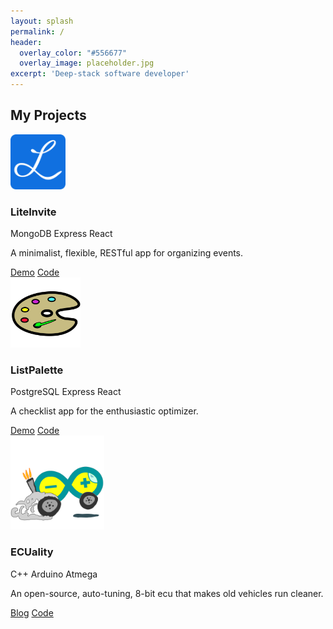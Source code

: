 ```yaml
---
layout: splash
permalink: /
header: 
  overlay_color: "#556677"
  overlay_image: placeholder.jpg
excerpt: 'Deep-stack software developer' 
---
```


<section id="projects">
  <h2 class="mb-4">My Projects</h2>
  <div class="row">
    <div class="col-md-4">
      <div class="card mb-4 shadow">
        <div class="card-img">
          <img src="images/LiteInvite192.png" class="mb-2" width="88" height="88" focusable="false"
            aria-label="Placeholder: Thumbnail">
        </div>
        <h3 class="my-0">LiteInvite</h3>
        <div class="my-3">
          <span class="badge badge-pill badge-primary">MongoDB</span>
          <span class="badge badge-pill badge-primary">Express</span>
          <span class="badge badge-pill badge-primary">React</span>
        </div>
        <div class="card-body text-left">
          <p class="card-text">A minimalist, flexible, RESTful app for organizing events.</p>
          <div class="btn-group">
            <a href="https://liteinvite.com" class="btn btn-sm btn-outline-secondary">Demo</a>
            <a href="https://github.com/mthielvoldt/liteinvite" class="btn btn-sm btn-outline-secondary">Code</a>
          </div>
        </div>
      </div>
    </div>
    <div class="col-md-4">
      <div class="card mb-4 shadow">
        <div class="card-img">
          <img src="images/list-palette192.svg" class="bd-placeholder-img" width="112" height="112" focusable="false"
            aria-label="Placeholder: Thumbnail">
        </div>
        <h3 class="my-0">ListPalette</h3>
        <div class="my-3">
          <span class="badge badge-pill badge-primary">PostgreSQL</span>
          <span class="badge badge-pill badge-primary">Express</span>
          <span class="badge badge-pill badge-primary">React</span>
        </div>
        <div class="card-body text-left">
          <p class="card-text">A checklist app for the enthusiastic optimizer.</p>
          <div class="btn-group">
            <a href="https://listpalette.com" class="btn btn-sm btn-outline-secondary">Demo</a>
            <a href="https://github.com/mthielvoldt/list-palette"
              class="btn btn-sm btn-outline-secondary">Code</a>
          </div>
        </div>
      </div>
    </div>
    <div class="col-md-4">
      <div class="card mb-4 shadow">
        <div class="card-img">
          <img src="images/ecuality192.png" class="bd-placeholder-img" width="150" height="150" focusable="false"
            aria-label="Placeholder: Thumbnail">
        </div>
        <h3 class="my-0">ECUality</h3>
        <div class="my-3">
          <span class="badge badge-pill badge-primary">C++</span>
          <span class="badge badge-pill badge-primary">Arduino</span>
          <span class="badge badge-pill badge-primary">Atmega</span>
        </div>
        <div class="card-body text-left">
          <p class="card-text">An open-source, auto-tuning, 8-bit ecu that makes old vehicles run cleaner.</p>
          <div class="btn-group">
            <a href="https://hackaday.io/project/4622-ecuality1" class="btn btn-sm btn-outline-secondary">Blog</a>
            <a href="https://github.com/ECUality/ECUality" class="btn btn-sm btn-outline-secondary">Code</a>
          </div>
        </div>
      </div>
    </div>
  </div>
</section>